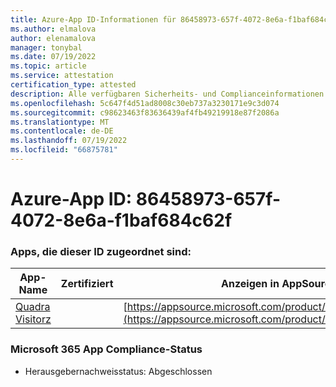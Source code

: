 ```yaml
---
title: Azure-App ID-Informationen für 86458973-657f-4072-8e6a-f1baf684c62f
ms.author: elmalova
author: elenamalova
manager: tonybal
ms.date: 07/19/2022
ms.topic: article
ms.service: attestation
certification_type: attested
description: Alle verfügbaren Sicherheits- und Complianceinformationen für 86458973-657f-4072-8e6a-f1baf684c62f.
ms.openlocfilehash: 5c647f4d51ad8008c30eb737a3230171e9c3d074
ms.sourcegitcommit: c98623463f83636439af4fb49219918e87f2086a
ms.translationtype: MT
ms.contentlocale: de-DE
ms.lasthandoff: 07/19/2022
ms.locfileid: "66875781"
---
```

# <a name="azure-app-id-86458973-657f-4072-8e6a-f1baf684c62f"></a>Azure-App ID: 86458973-657f-4072-8e6a-f1baf684c62f


### <a name="apps-associated-with-this-id"></a>Apps, die dieser ID zugeordnet sind:
| **App-Name** | **Zertifiziert** | **Anzeigen in AppSource** |
|--------------|---------------|-----------------------|
| [Quadra Visitorz](../forward/WA200004199.md) |  | [https://appsource.microsoft.com/product/office/WA200004199](https://appsource.microsoft.com/product/office/WA200004199) |

### <a name="microsoft-365-app-compliance-status"></a>Microsoft 365 App Compliance-Status
- Herausgebernachweisstatus: Abgeschlossen
